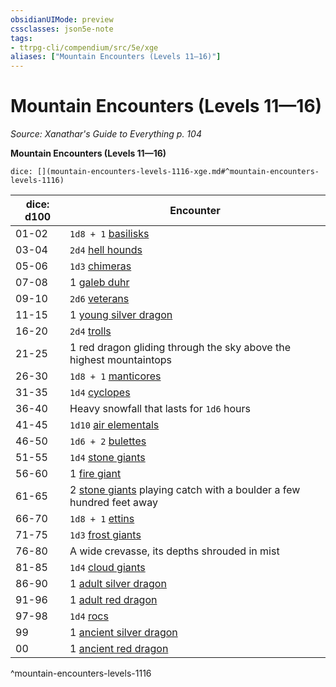 ```yaml
---
obsidianUIMode: preview
cssclasses: json5e-note
tags:
- ttrpg-cli/compendium/src/5e/xge
aliases: ["Mountain Encounters (Levels 11—16)"]
---
```

# Mountain Encounters (Levels 11—16)
*Source: Xanathar's Guide to Everything p. 104* 

**Mountain Encounters (Levels 11—16)**

`dice: [](mountain-encounters-levels-1116-xge.md#^mountain-encounters-levels-1116)`

| dice: d100 | Encounter |
|------------|-----------|
| 01-02 | `1d8 + 1` [basilisks](3-Mechanics/CLI/bestiary/monstrosity/basilisk.md) |
| 03-04 | `2d4` [hell hounds](3-Mechanics/CLI/bestiary/fiend/hell-hound.md) |
| 05-06 | `1d3` [chimeras](3-Mechanics/CLI/bestiary/monstrosity/chimera.md) |
| 07-08 | 1 [galeb duhr](3-Mechanics/CLI/bestiary/elemental/galeb-duhr.md) |
| 09-10 | `2d6` [veterans](3-Mechanics/CLI/bestiary/humanoid/veteran.md) |
| 11-15 | 1 [young silver dragon](3-Mechanics/CLI/bestiary/dragon/young-silver-dragon.md) |
| 16-20 | `2d4` [trolls](3-Mechanics/CLI/bestiary/giant/troll.md) |
| 21-25 | 1 red dragon gliding through the sky above the highest mountaintops |
| 26-30 | `1d8 + 1` [manticores](3-Mechanics/CLI/bestiary/monstrosity/manticore.md) |
| 31-35 | `1d4` [cyclopes](3-Mechanics/CLI/bestiary/giant/cyclops.md) |
| 36-40 | Heavy snowfall that lasts for `1d6` hours |
| 41-45 | `1d10` [air elementals](3-Mechanics/CLI/bestiary/elemental/air-elemental.md) |
| 46-50 | `1d6 + 2` [bulettes](3-Mechanics/CLI/bestiary/monstrosity/bulette.md) |
| 51-55 | `1d4` [stone giants](3-Mechanics/CLI/bestiary/giant/stone-giant.md) |
| 56-60 | 1 [fire giant](3-Mechanics/CLI/bestiary/giant/fire-giant.md) |
| 61-65 | 2 [stone giants](3-Mechanics/CLI/bestiary/giant/stone-giant.md) playing catch with a boulder a few hundred feet away |
| 66-70 | `1d8 + 1` [ettins](3-Mechanics/CLI/bestiary/giant/ettin.md) |
| 71-75 | `1d3` [frost giants](3-Mechanics/CLI/bestiary/giant/frost-giant.md) |
| 76-80 | A wide crevasse, its depths shrouded in mist |
| 81-85 | `1d4` [cloud giants](3-Mechanics/CLI/bestiary/giant/cloud-giant.md) |
| 86-90 | 1 [adult silver dragon](3-Mechanics/CLI/bestiary/dragon/adult-silver-dragon.md) |
| 91-96 | 1 [adult red dragon](3-Mechanics/CLI/bestiary/dragon/adult-red-dragon.md) |
| 97-98 | `1d4` [rocs](3-Mechanics/CLI/bestiary/monstrosity/roc.md) |
| 99 | 1 [ancient silver dragon](3-Mechanics/CLI/bestiary/dragon/ancient-silver-dragon.md) |
| 00 | 1 [ancient red dragon](3-Mechanics/CLI/bestiary/dragon/ancient-red-dragon.md) |
^mountain-encounters-levels-1116